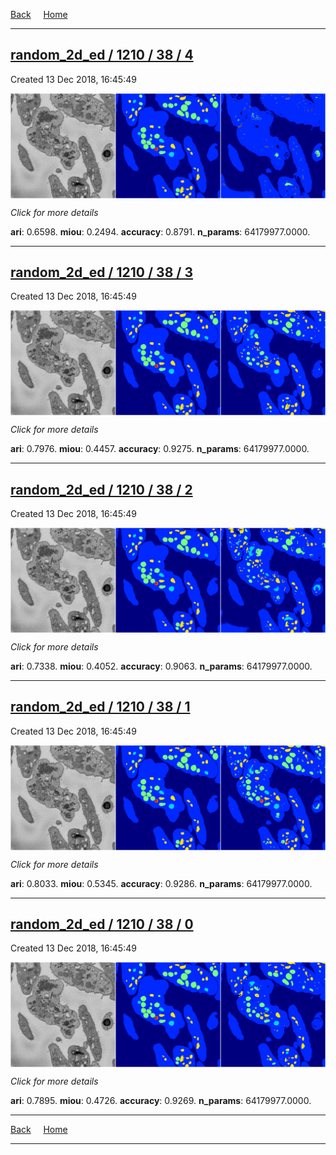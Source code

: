 
[Back](..)&nbsp;&nbsp;&nbsp;&nbsp;&nbsp;[Home](https://leapmanlab.github.io/snapshots)

---

<div class="summary"><a href="4"><h2>random_2d_ed / 1210 / 38 / 4</h2></a><p>Created 13 Dec 2018, 16:45:49
</p><a href="4"><img src="4/media/summary.png" align="center"></a><p>
<i>Click for more details</i>
</p></div>

**ari**: 0.6598. **miou**: 0.2494. **accuracy**: 0.8791. **n_params**: 64179977.0000. 

---

<div class="summary"><a href="3"><h2>random_2d_ed / 1210 / 38 / 3</h2></a><p>Created 13 Dec 2018, 16:45:49
</p><a href="3"><img src="3/media/summary.png" align="center"></a><p>
<i>Click for more details</i>
</p></div>

**ari**: 0.7976. **miou**: 0.4457. **accuracy**: 0.9275. **n_params**: 64179977.0000. 

---

<div class="summary"><a href="2"><h2>random_2d_ed / 1210 / 38 / 2</h2></a><p>Created 13 Dec 2018, 16:45:49
</p><a href="2"><img src="2/media/summary.png" align="center"></a><p>
<i>Click for more details</i>
</p></div>

**ari**: 0.7338. **miou**: 0.4052. **accuracy**: 0.9063. **n_params**: 64179977.0000. 

---

<div class="summary"><a href="1"><h2>random_2d_ed / 1210 / 38 / 1</h2></a><p>Created 13 Dec 2018, 16:45:49
</p><a href="1"><img src="1/media/summary.png" align="center"></a><p>
<i>Click for more details</i>
</p></div>

**ari**: 0.8033. **miou**: 0.5345. **accuracy**: 0.9286. **n_params**: 64179977.0000. 

---

<div class="summary"><a href="0"><h2>random_2d_ed / 1210 / 38 / 0</h2></a><p>Created 13 Dec 2018, 16:45:49
</p><a href="0"><img src="0/media/summary.png" align="center"></a><p>
<i>Click for more details</i>
</p></div>

**ari**: 0.7895. **miou**: 0.4726. **accuracy**: 0.9269. **n_params**: 64179977.0000. 

---

[Back](..)&nbsp;&nbsp;&nbsp;&nbsp;&nbsp;[Home](https://leapmanlab.github.io/snapshots)

---